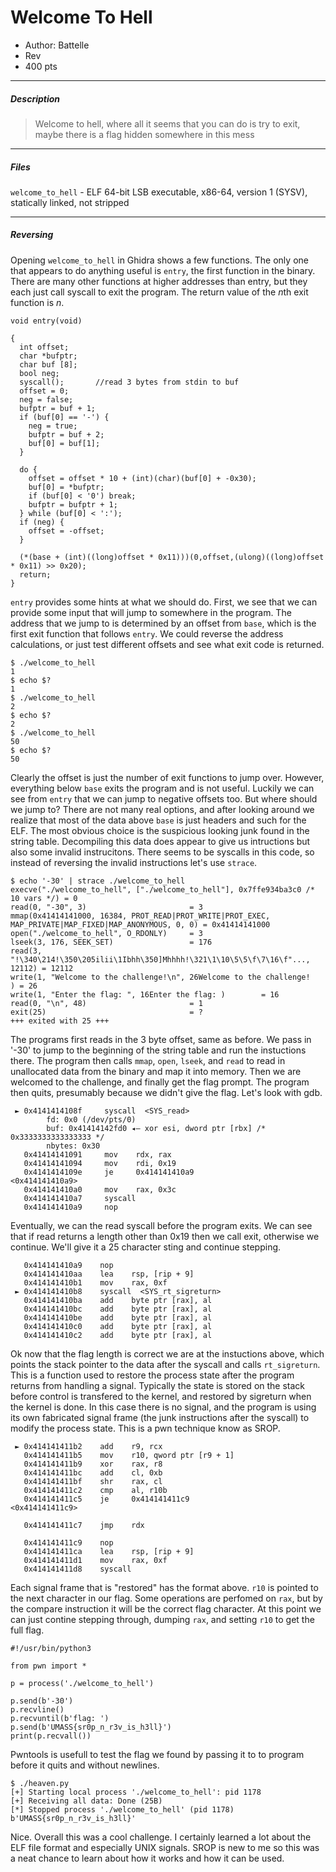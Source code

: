 
# Welcome To Hell
+ Author: Battelle
+ Rev
+ 400 pts
***
##### Description
> Welcome to hell, where all it seems that you can do is try to exit, maybe there is a flag hidden somewhere in this mess
***
##### Files
`welcome_to_hell` - ELF 64-bit LSB executable, x86-64, version 1 (SYSV), statically linked, not stripped
***
##### Reversing
Opening `welcome_to_hell` in Ghidra shows a few functions. The only one that appears to do anything useful is `entry`, the first function in the binary. There are many other functions at higher addresses than entry, but they each just call syscall to exit the program. The return value of the *n*th exit function is *n*.
```
void entry(void)
  
{
  int offset;
  char *bufptr;
  char buf [8];
  bool neg;
  syscall();       //read 3 bytes from stdin to buf
  offset = 0;
  neg = false;
  bufptr = buf + 1;
  if (buf[0] == '-') {
    neg = true;
    bufptr = buf + 2;
    buf[0] = buf[1];
  }
  
  do {
    offset = offset * 10 + (int)(char)(buf[0] + -0x30);
    buf[0] = *bufptr;
    if (buf[0] < '0') break;
    bufptr = bufptr + 1;
  } while (buf[0] < ':');
  if (neg) {
    offset = -offset;
  }
  
  (*(base + (int)((long)offset * 0x11)))(0,offset,(ulong)((long)offset * 0x11) >> 0x20);
  return;
}
```

`entry` provides some hints at what we should do. First, we see that we can provide some input that will jump to somewhere in the program. The address that we jump to is determined by an offset from `base`, which is the first exit function that follows `entry`. We could reverse the address calculations, or just test different offsets and see what exit code is returned.

```
$ ./welcome_to_hell
1
$ echo $?
1
$ ./welcome_to_hell
2
$ echo $?
2
$ ./welcome_to_hell
50
$ echo $?
50 
```

Clearly the offset is just the number of exit functions to jump over. However, everything below `base` exits the program and is not useful. Luckily we can see from `entry` that we can jump to negative offsets too. But where should we jump to? There are not many real options, and after looking around we realize that most of the data above `base` is just headers and such for the ELF. The most obvious choice is the suspicious looking junk found in the string table. Decompiling this data does appear to give us intructions but also some invalid instrucitons. There seems to be syscalls in this code, so instead of reversing the invalid instructions let's use `strace`.

```
$ echo '-30' | strace ./welcome_to_hell 
execve("./welcome_to_hell", ["./welcome_to_hell"], 0x7ffe934ba3c0 /* 10 vars */) = 0
read(0, "-30", 3)                       = 3
mmap(0x41414141000, 16384, PROT_READ|PROT_WRITE|PROT_EXEC, MAP_PRIVATE|MAP_FIXED|MAP_ANONYMOUS, 0, 0) = 0x41414141000
open("./welcome_to_hell", O_RDONLY)     = 3
lseek(3, 176, SEEK_SET)                 = 176
read(3, "!\340\214!\350\205ilii\1Ibhh\350]Mhhhh!\321\1\10\5\5\f\7\16\f"..., 12112) = 12112
write(1, "Welcome to the challenge!\n", 26Welcome to the challenge!
) = 26
write(1, "Enter the flag: ", 16Enter the flag: )        = 16
read(0, "\n", 48)                       = 1
exit(25)                                = ?
+++ exited with 25 +++
```

The programs first reads in the 3 byte offset, same as before. We pass in '-30' to jump to the beginning of the string table and run the instuctions there. The program then calls `mmap`, `open`, `lseek`, and `read` to read in unallocated data from the binary and map it into memory. Then we are welcomed to the challenge, and finally get the flag prompt. The program then quits, presumably because we didn't give the flag. Let's look with gdb.

```
 ► 0x4141414108f     syscall  <SYS_read>
        fd: 0x0 (/dev/pts/0)
        buf: 0x41414142fd0 ◂— xor esi, dword ptr [rbx] /* 0x3333333333333333 */
        nbytes: 0x30
   0x41414141091     mov    rdx, rax
   0x41414141094     mov    rdi, 0x19
   0x4141414109e     je     0x414141410a9                 <0x414141410a9>
   0x414141410a0     mov    rax, 0x3c
   0x414141410a7     syscall 
   0x414141410a9     nop
```

Eventually, we can the read syscall before the program exits. We can see that if read returns a length other than 0x19 then we call exit, otherwise we continue. We'll give it a 25 character sting and continue stepping.

```
   0x414141410a9    nop    
   0x414141410aa    lea    rsp, [rip + 9]
   0x414141410b1    mov    rax, 0xf
 ► 0x414141410b8    syscall  <SYS_rt_sigreturn>
   0x414141410ba    add    byte ptr [rax], al
   0x414141410bc    add    byte ptr [rax], al
   0x414141410be    add    byte ptr [rax], al
   0x414141410c0    add    byte ptr [rax], al
   0x414141410c2    add    byte ptr [rax], al
```

Ok now that the flag length is correct we are at the instuctions above, which points the stack pointer to the data after the syscall and calls `rt_sigreturn`. This is a function used to restore the process state after the program returns from handling a signal. Typically the state is stored on the stack before control is transfered to the kernel, and restored by sigreturn when the kernel is done. In this case there is no signal, and the program is using its own fabricated signal frame (the junk instructions after the syscall) to modify the process state. This is a pwn technique know as SROP.

```
 ► 0x414141411b2    add    r9, rcx
   0x414141411b5    mov    r10, qword ptr [r9 + 1]
   0x414141411b9    xor    rax, r8
   0x414141411bc    add    cl, 0xb
   0x414141411bf    shr    rax, cl
   0x414141411c2    cmp    al, r10b
   0x414141411c5    je     0x414141411c9                 <0x414141411c9>
   
   0x414141411c7    jmp    rdx
   
   0x414141411c9    nop    
   0x414141411ca    lea    rsp, [rip + 9]
   0x414141411d1    mov    rax, 0xf
   0x414141411d8    syscall
```

Each signal frame that is "restored" has the format above. `r10` is pointed to the next character in our flag. Some operations are perfomed on `rax`, but by the compare instruction it will be the correct flag character. At this point we can just contine stepping through, dumping `rax`, and setting `r10` to get the full flag.

```
#!/usr/bin/python3
  
from pwn import *
  
p = process('./welcome_to_hell')
  
p.send(b'-30')
p.recvline()
p.recvuntil(b'flag: ')
p.send(b'UMASS{sr0p_n_r3v_is_h3ll}')
print(p.recvall())
```

Pwntools is usefull to test the flag we found by passing it to to program before it quits and without newlines.

```
$ ./heaven.py 
[+] Starting local process './welcome_to_hell': pid 1178
[+] Receiving all data: Done (25B)
[*] Stopped process './welcome_to_hell' (pid 1178)
b'UMASS{sr0p_n_r3v_is_h3ll}'
```

Nice. Overall this was a cool challenge. I certainly learned a lot about the ELF file format and especially UNIX signals. SROP is new to me so this was a neat chance to learn about how it works and how it can be used. 